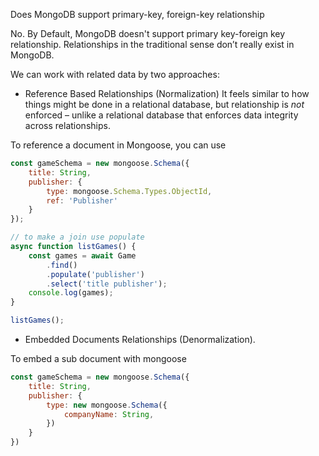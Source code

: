 Does MongoDB support primary-key, foreign-key relationship

No. By Default, MongoDB doesn't support primary key-foreign key relationship. Relationships in the traditional sense don’t really exist in MongoDB.

We can work with related data by two approaches:

- Reference Based Relationships (Normalization) 
It feels similar to how things might be done in a relational database, but relationship is *not* enforced – unlike a relational database that enforces data integrity across relationships.

To reference a document in Mongoose, you can use

```js 
const gameSchema = new mongoose.Schema({
    title: String,
    publisher: {
        type: mongoose.Schema.Types.ObjectId,
        ref: 'Publisher'
    }
});

// to make a join use populate
async function listGames() {
    const games = await Game
        .find()
        .populate('publisher')
        .select('title publisher');
    console.log(games);
}

listGames();
```

- Embedded Documents Relationships (Denormalization).

To embed a sub document with mongoose

```js 
const gameSchema = new mongoose.Schema({
    title: String,
    publisher: {
        type: new mongoose.Schema({
            companyName: String,
        })
    }
})
```


